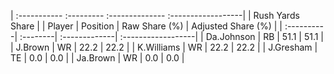 | :----------- :--------- :-------------- :------------------|
|                      Rush Yards Share                      |
| Player     | Position | Raw Share (%) | Adjusted Share (%) |
| :----------| :--------| :-------------| :------------------|
| Da.Johnson | RB       | 51.1          | 51.1               |
| J.Brown    | WR       | 22.2          | 22.2               |
| K.Williams | WR       | 22.2          | 22.2               |
| J.Gresham  | TE       | 0.0           | 0.0                |
| Ja.Brown   | WR       | 0.0           | 0.0                |